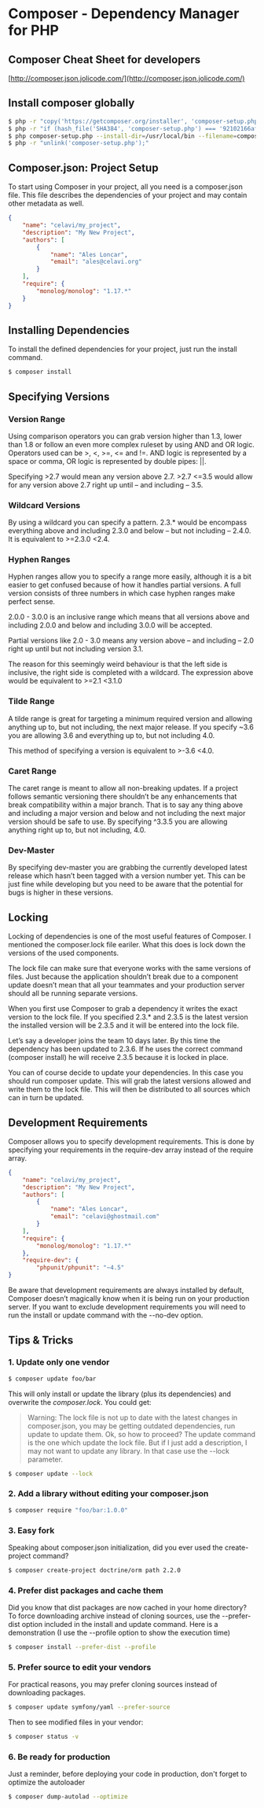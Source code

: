 # Composer - Dependency Manager for PHP
## Composer Cheat Sheet for developers
[http://composer.json.jolicode.com/](http://composer.json.jolicode.com/)
## Install composer globally
```bash
$ php -r "copy('https://getcomposer.org/installer', 'composer-setup.php');"
$ php -r "if (hash_file('SHA384', 'composer-setup.php') === '92102166af5abdb03f49ce52a40591073a7b859a86e8ff13338cf7db58a19f7844fbc0bb79b2773bf30791e935dbd938') { echo 'Installer verified'; } else { echo 'Installer corrupt'; unlink('composer-setup.php'); } echo PHP_EOL;"
$ php composer-setup.php --install-dir=/usr/local/bin --filename=composer
$ php -r "unlink('composer-setup.php');"
```
## Composer.json: Project Setup
To start using Composer in your project, all you need is a composer.json file. This file describes the dependencies of your project and may contain other metadata as well.
```json
{
    "name": "celavi/my_project",
    "description": "My New Project",
    "authors": [
        {
            "name": "Ales Loncar",
            "email": "ales@celavi.org"
        }
    ],
    "require": {
        "monolog/monolog": "1.17.*"
    }
}
```
## Installing Dependencies
To install the defined dependencies for your project, just run the install command.
```bash
$ composer install
```
## Specifying Versions
### Version Range

Using comparison operators you can grab version higher than 1.3, lower than 1.8 or follow an even more complex ruleset by using AND and OR logic. Operators used can be >, <, >=, <= and !=. AND logic is represented by a space or comma, OR logic is represented by double pipes: ||.

Specifying >2.7 would mean any version above 2.7. >2.7 <=3.5 would allow for any version above 2.7 right up until – and including – 3.5.

### Wildcard Versions

By using a wildcard you can specify a pattern. 2.3.* would be encompass everything above and including 2.3.0 and below – but not including – 2.4.0. It is equivalent to >=2.3.0 <2.4.

### Hyphen Ranges

Hyphen ranges allow you to specify a range more easily, although it is a bit easier to get confused because of how it handles partial versions. A full version consists of three numbers in which case hyphen ranges make perfect sense.

2.0.0 - 3.0.0 is an inclusive range which means that all versions above and including 2.0.0 and below and including 3.0.0 will be accepted.

Partial versions like 2.0 - 3.0 means any version above – and including – 2.0 right up until but not including version 3.1.

The reason for this seemingly weird behaviour is that the left side is inclusive, the right side is completed with a wildcard. The expression above would be equivalent to >=2.1 <3.1.0

### Tilde Range

A tilde range is great for targeting a minimum required version and allowing anything up to, but not including, the next major release. If you specify ~3.6 you are allowing 3.6 and everything up to, but not including 4.0.

This method of specifying a version is equivalent to >-3.6 <4.0.

### Caret Range

The caret range is meant to allow all non-breaking updates. If a project follows semantic versioning there shouldn’t be any enhancements that break compatibility within a major branch. That is to say any thing above and including a major version and below and not including the next major version should be safe to use. By specifying ^3.3.5 you are allowing anything right up to, but not including, 4.0.

### Dev-Master

By specifying dev-master you are grabbing the currently developed latest release which hasn’t been tagged with a version number yet. This can be just fine while developing but you need to be aware that the potential for bugs is higher in these versions.

## Locking
Locking of dependencies is one of the most useful features of Composer. I mentioned the composer.lock file eariler. What this does is lock down the versions of the used components.

The lock file can make sure that everyone works with the same versions of files. Just because the application shouldn’t break due to a component update doesn’t mean that all your teammates and your production server should all be running separate versions.

When you first use Composer to grab a dependency it writes the exact version to the lock file. If you specified 2.3.* and 2.3.5 is the latest version the installed version will be 2.3.5 and it will be entered into the lock file.

Let’s say a developer joins the team 10 days later. By this time the dependency has been updated to 2.3.6. If he uses the correct command (composer install) he will receive 2.3.5 because it is locked in place.

You can of course decide to update your dependencies. In this case you should run composer update. This will grab the latest versions allowed and write them to the lock file. This will then be distributed to all sources which can in turn be updated.

## Development Requirements
Composer allows you to specify development requirements. This is done by specifying your requirements in the require-dev array instead of the require array.
```json
{
    "name": "celavi/my_project",
    "description": "My New Project",
    "authors": [
        {
            "name": "Ales Loncar",
            "email": "celavi@ghostmail.com"
        }
    ],
    "require": {
        "monolog/monolog": "1.17.*"
    },
	"require-dev": {
        "phpunit/phpunit": "~4.5"
}
```
Be aware that development requirements are always installed by default, Composer doesn’t magically know when it is being run on your production server. If you want to exclude development requirements you will need to run the install or update command with the --no-dev option.
## Tips & Tricks
### 1. Update only one vendor
```bash
$ composer update foo/bar
```
This will only install or update the library (plus its dependencies) and overwrite the *composer.lock*. You could get:
> Warning: The lock file is not up to date with the latest changes in composer.json, you may be getting outdated dependencies, run update to update them.
Ok, so how to proceed? The update command is the one which update the lock file. But if I just add a description, I may not want to update any library. In that case use the --lock parameter.
```bash
$ composer update --lock
```
### 2. Add a library without editing your composer.json
```bash
$ composer require "foo/bar:1.0.0"
```
### 3. Easy fork
Speaking about composer.json initialization, did you ever used the create-project command?
```bash
$ composer create-project doctrine/orm path 2.2.0
```
### 4. Prefer dist packages and cache them
Did you know that dist packages are now cached in your home directory?
To force downloading archive instead of cloning sources, use the --prefer-dist option included in the install and update command.
Here is a demonstration (I use the --profile option to show the execution time)
```bash
$ composer install --prefer-dist --profile
```
### 5. Prefer source to edit your vendors
For practical reasons, you may prefer cloning sources instead of downloading packages.
```bash
$ composer update symfony/yaml --prefer-source
```
Then to see modified files in your vendor:
```bash
$ composer status -v
```
### 6. Be ready for production
Just a reminder, before deploying your code in production, don't forget to optimize the autoloader
```bash
$ composer dump-autolad --optimize
```
